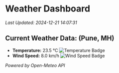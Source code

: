
# Weather Dashboard

_Last Updated: 2024-12-21 14:07:31_

## Current Weather Data: (Pune, MH)
- **Temperature:** 23.5 °C ![Temperature Badge](https://img.shields.io/badge/Temperature-Medium%20Temp-green)
- **Wind Speed:** 8.0 km/h ![Wind Speed Badge](https://img.shields.io/badge/Wind%20Speed-Low%20Wind-blue)

*Powered by Open-Meteo API*
